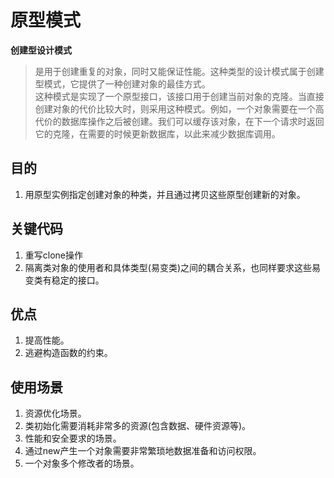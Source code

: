 # 原型模式

**创建型设计模式**

> 是用于创建重复的对象，同时又能保证性能。这种类型的设计模式属于创建型模式，它提供了一种创建对象的最佳方式。  
> 这种模式是实现了一个原型接口，该接口用于创建当前对象的克隆。当直接创建对象的代价比较大时，则采用这种模式。例如，一个对象需要在一个高代价的数据库操作之后被创建。我们可以缓存该对象，在下一个请求时返回它的克隆，在需要的时候更新数据库，以此来减少数据库调用。

## 目的

1. 用原型实例指定创建对象的种类，并且通过拷贝这些原型创建新的对象。

## 关键代码
1. 重写clone操作
2. 隔离类对象的使用者和具体类型(易变类)之间的耦合关系，也同样要求这些易变类有稳定的接口。

## 优点
1. 提高性能。
2. 逃避构造函数的约束。

## 使用场景
1. 资源优化场景。
2. 类初始化需要消耗非常多的资源(包含数据、硬件资源等)。
3. 性能和安全要求的场景。
4. 通过new产生一个对象需要非常繁琐地数据准备和访问权限。
5. 一个对象多个修改者的场景。